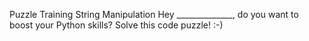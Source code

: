 Puzzle Training
String Manipulation
Hey ______________, do you want to boost your Python skills? Solve this code puzzle! :-)
